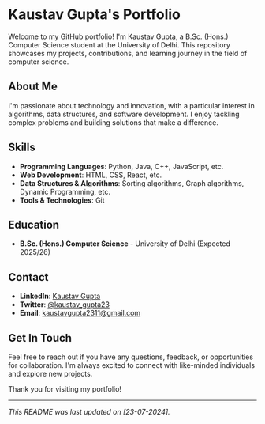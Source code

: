 # Kaustav Gupta's Portfolio

Welcome to my GitHub portfolio! I'm Kaustav Gupta, a B.Sc. (Hons.) Computer Science student at the University of Delhi. This repository showcases my projects, contributions, and learning journey in the field of computer science.

## About Me

I'm passionate about technology and innovation, with a particular interest in algorithms, data structures, and software development. I enjoy tackling complex problems and building solutions that make a difference.



## Skills

- **Programming Languages**: Python, Java, C++, JavaScript, etc.
- **Web Development**: HTML, CSS, React, etc.
- **Data Structures & Algorithms**: Sorting algorithms, Graph algorithms, Dynamic Programming, etc.
- **Tools & Technologies**: Git

## Education

- **B.Sc. (Hons.) Computer Science** - University of Delhi (Expected 2025/26)

## Contact

- **LinkedIn**: [Kaustav Gupta](https://www.linkedin.com/in/kaustav-gupta23/)
- **Twitter**: [@kaustav_gupta23](https://x.com/kaustav_gupta23)
- **Email**: [kaustavgupta2311@gmail.com](mailto:kaustavgupta2311@gmail.com)

## Get In Touch

Feel free to reach out if you have any questions, feedback, or opportunities for collaboration. I'm always excited to connect with like-minded individuals and explore new projects.

Thank you for visiting my portfolio!

---

*This README was last updated on [23-07-2024].*

